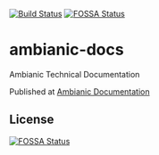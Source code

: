 [![Build Status](https://travis-ci.com/ambianic/ambianic-docs.svg?branch=master)](https://travis-ci.org/ambianic/ambianic-docs)
[![FOSSA Status](https://app.fossa.io/api/projects/git%2Bgithub.com%2Fambianic%2Fambianic-docs.svg?type=shield)](https://app.fossa.io/projects/git%2Bgithub.com%2Fambianic%2Fambianic-docs?ref=badge_shield)

# ambianic-docs
Ambianic Technical Documentation

Published at [Ambianic Documentation](https://ambianic.github.io/ambianic-docs/)


## License
[![FOSSA Status](https://app.fossa.io/api/projects/git%2Bgithub.com%2Fambianic%2Fambianic-docs.svg?type=large)](https://app.fossa.io/projects/git%2Bgithub.com%2Fambianic%2Fambianic-docs?ref=badge_large)